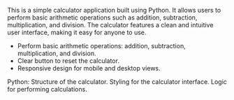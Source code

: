 <!-- Hey, in this project I created a simple calculator with GUI using python -->

<!-- PROJECT DISCRIPTION -->

This is a simple calculator application built using Python. It allows users to perform basic arithmetic operations such as addition, subtraction, multiplication, and division. The calculator features a clean and intuitive user interface, making it easy for anyone to use.

<!-- FEATURES -->

* Perform basic arithmetic operations: addition, subtraction, multiplication, and division.
* Clear button to reset the calculator.
* Responsive design for mobile and desktop views.

<!-- TECHNOLOGIES USED -->

Python: Structure of the calculator.
        Styling for the calculator interface.
        Logic for performing calculations.